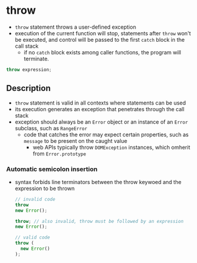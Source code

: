 # throw

- `throw` statement throws a user-defined exception
- execution of the current function will stop, statements after `throw` won't be executed, and control will be passed to the first `catch` block in the call stack
  - if no `catch` block exists among caller functions, the program will terminate.

```js
throw expression;
```

## Description

- `throw` statement is valid in all contexts where statements can be used
- its execution generates an exception that penetrates through the call stack
- exception should always be an `Error` object or an instance of an `Error` subclass, such as `RangeError`
  - code that catches the error may expect certain properties, such as `message` to be present on the caught value
    - web APIs typically throw `DOMException` instances, which omherit from `Error.prototype`

### Automatic semicolon insertion

- syntax forbids line terminators between the throw keywoed and the expression to be thrown
  ```js
  // invalid code
  throw
  new Error();
  ```
  ```js
  throw; // also invalid, throw must be followed by an expression
  new Error();
  ```
  ```js
  // valid code
  throw (
    new Error()
  );
  ```
